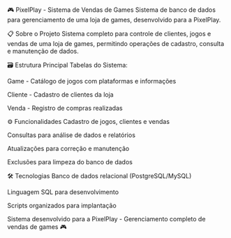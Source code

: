 🎮 PixelPlay - Sistema de Vendas de Games
Sistema de banco de dados para gerenciamento de uma loja de games, desenvolvido para a PixelPlay.

📋 Sobre o Projeto
Sistema completo para controle de clientes, jogos e vendas de uma loja de games, permitindo operações de cadastro, consulta e manutenção de dados.

🗃️ Estrutura Principal
Tabelas do Sistema:

Game - Catálogo de jogos com plataformas e informações

Cliente - Cadastro de clientes da loja

Venda - Registro de compras realizadas

⚙️ Funcionalidades
Cadastro de jogos, clientes e vendas

Consultas para análise de dados e relatórios

Atualizações para correção e manutenção

Exclusões para limpeza do banco de dados

🛠️ Tecnologias
Banco de dados relacional (PostgreSQL/MySQL)

Linguagem SQL para desenvolvimento

Scripts organizados para implantação

Sistema desenvolvido para a PixelPlay - Gerenciamento completo de vendas de games 🎮
